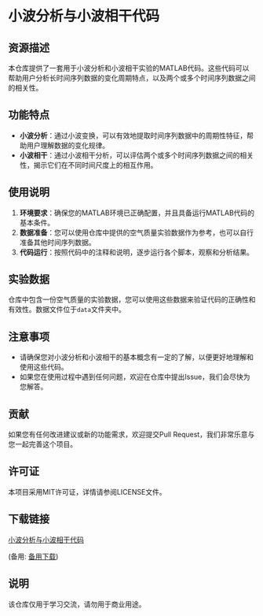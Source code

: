 # 小波分析与小波相干代码

## 资源描述

本仓库提供了一套用于小波分析和小波相干实验的MATLAB代码。这些代码可以帮助用户分析长时间序列数据的变化周期特点，以及两个或多个时间序列数据之间的相关性。

## 功能特点

- **小波分析**：通过小波变换，可以有效地提取时间序列数据中的周期性特征，帮助用户理解数据的变化规律。
- **小波相干**：通过小波相干分析，可以评估两个或多个时间序列数据之间的相关性，揭示它们在不同时间尺度上的相互作用。

## 使用说明

1. **环境要求**：确保您的MATLAB环境已正确配置，并且具备运行MATLAB代码的基本条件。
2. **数据准备**：您可以使用仓库中提供的空气质量实验数据作为参考，也可以自行准备其他时间序列数据。
3. **代码运行**：按照代码中的注释和说明，逐步运行各个脚本，观察和分析结果。

## 实验数据

仓库中包含一份空气质量的实验数据，您可以使用这些数据来验证代码的正确性和有效性。数据文件位于`data`文件夹中。

## 注意事项

- 请确保您对小波分析和小波相干的基本概念有一定的了解，以便更好地理解和使用这些代码。
- 如果您在使用过程中遇到任何问题，欢迎在仓库中提出Issue，我们会尽快为您解答。

## 贡献

如果您有任何改进建议或新的功能需求，欢迎提交Pull Request，我们非常乐意与您一起完善这个项目。

## 许可证

本项目采用MIT许可证，详情请参阅LICENSE文件。

## 下载链接
[小波分析与小波相干代码](https://pan.quark.cn/s/483b0e9fb783) 

(备用: [备用下载](https://pan.baidu.com/s/1SXMeexT3puUNUV56HLulHg?pwd=1234))

## 说明

该仓库仅用于学习交流，请勿用于商业用途。
